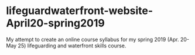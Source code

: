 # lifeguardwaterfront-website-April20-spring2019
My attempt to create an online course syllabus for my spring 2019 (Apr. 20-May 25) lifeguarding and waterfront skills course.
